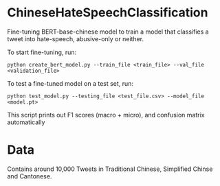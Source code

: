 # ChineseHateSpeechClassification
Fine-tuning BERT-base-chinese model to train a model that classifies a tweet into hate-speech, abusive-only or neither. 

To start fine-tuning, run:

`python create_bert_model.py --train_file <train_file> --val_file <validation_file>`

To test a fine-tuned model on a test set, run:

`python test_model.py --testing_file <test_file.csv> --model_file <model.pt>`

This script prints out F1 scores (macro + micro),  and confusion matrix automatically 

# Data 

Contains around 10,000 Tweets in Traditional Chinese, Simplified Chinse and Cantonese. 



